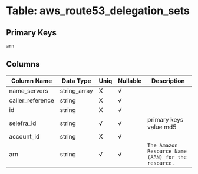 # Table: aws_route53_delegation_sets

## Primary Keys 

```
arn
```


## Columns 

|  Column Name   |  Data Type  | Uniq | Nullable | Description | 
|  ----  | ----  | ----  | ----  | ---- | 
| name_servers | string_array | X | √ |  | 
| caller_reference | string | X | √ |  | 
| id | string | X | √ |  | 
| selefra_id | string | √ | √ | primary keys value md5 | 
| account_id | string | X | √ |  | 
| arn | string | √ | √ | `The Amazon Resource Name (ARN) for the resource.` | 



